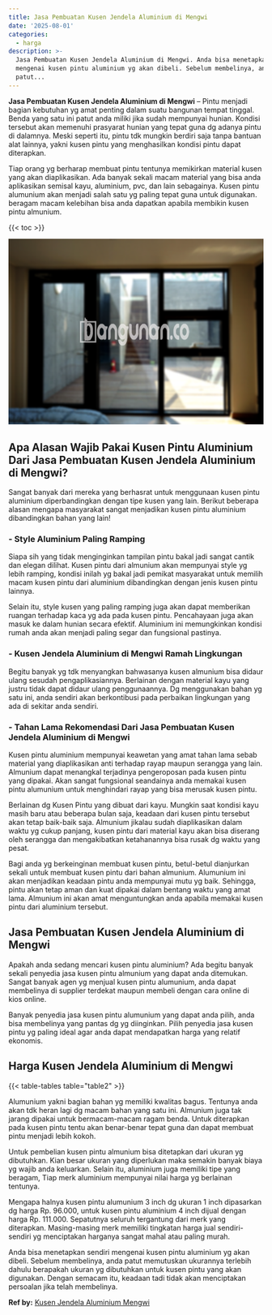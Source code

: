 ```yaml
---
title: Jasa Pembuatan Kusen Jendela Aluminium di Mengwi
date: '2025-08-01'
categories:
  - harga
description: >-
  Jasa Pembuatan Kusen Jendela Aluminium di Mengwi. Anda bisa menetapkan sendiri
  mengenai kusen pintu aluminium yg akan dibeli. Sebelum membelinya, anda
  patut...
---
```


**Jasa Pembuatan Kusen Jendela Aluminium di Mengwi** – Pintu menjadi bagian kebutuhan yg amat penting dalam suatu bangunan tempat tinggal. Benda yang satu ini patut anda miliki jika sudah mempunyai hunian. Kondisi tersebut akan memenuhi prasyarat hunian yang tepat guna dg adanya pintu di dalamnya. Meski seperti itu, pintu tdk mungkin berdiri saja tanpa bantuan alat lainnya, yakni kusen pintu yang menghasilkan kondisi pintu dapat diterapkan.

Tiap orang yg berharap membuat pintu tentunya memikirkan material kusen yang akan diaplikasikan. Ada banyak sekali macam material yang bisa anda aplikasikan semisal kayu, aluminium, pvc, dan lain sebagainya. Kusen pintu alumunium akan menjadi salah satu yg paling tepat guna untuk digunakan. beragam macam kelebihan bisa anda dapatkan apabila membikin kusen pintu almunium.

{{< toc >}}

![Jasa Pembuatan Kusen Jendela Aluminium di Mengwi](/images/harga-kusen-jendela-alumunium-31.png)

## Apa Alasan Wajib Pakai Kusen Pintu Aluminium Dari Jasa Pembuatan Kusen Jendela Aluminium di Mengwi?

Sangat banyak dari mereka yang berhasrat untuk menggunaan kusen pintu aluminium diperbandingkan dengan tipe kusen yang lain. Berikut beberapa alasan mengapa masyarakat sangat menjadikan kusen pintu aluminium dibandingkan bahan yang lain!

### \- Style Aluminium Paling Ramping

Siapa sih yang tidak menginginkan tampilan pintu bakal jadi sangat cantik dan elegan dilihat. Kusen pintu dari almunium akan mempunyai style yg lebih ramping, kondisi inilah yg bakal jadi pemikat masyarakat untuk memilih macam kusen pintu dari aluminium dibandingkan dengan jenis kusen pintu lainnya.

Selain itu, style kusen yang paling ramping juga akan dapat memberikan ruangan terhadap kaca yg ada pada kusen pintu. Pencahayaan juga akan masuk ke dalam hunian secara efektif. Aluminium ini memungkinkan kondisi rumah anda akan menjadi paling segar dan fungsional pastinya.

### \- Kusen Jendela Aluminium di Mengwi Ramah Lingkungan

Begitu banyak yg tdk menyangkan bahwasanya kusen almunium bisa didaur ulang sesudah pengaplikasiannya. Berlainan dengan material kayu yang justru tidak dapat didaur ulang penggunaannya. Dg menggunakan bahan yg satu ini, anda sendiri akan berkontibusi pada perbaikan lingkungan yang ada di sekitar anda sendiri.

### \- Tahan Lama Rekomendasi Dari Jasa Pembuatan Kusen Jendela Aluminium di Mengwi

Kusen pintu aluminium mempunyai keawetan yang amat tahan lama sebab material yang diaplikasikan anti terhadap rayap maupun serangga yang lain. Almunium dapat menangkal terjadinya pengeroposan pada kusen pintu yang dipakai. Akan sangat fungsional seandainya anda memakai kusen pintu alumunium untuk menghindari rayap yang bisa merusak kusen pintu.

Berlainan dg Kusen Pintu yang dibuat dari kayu. Mungkin saat kondisi kayu masih baru atau beberapa bulan saja, keadaan dari kusen pintu tersebut akan tetap baik-baik saja. Almunium jikalau sudah diaplikasikan dalam waktu yg cukup panjang, kusen pintu dari material kayu akan bisa diserang oleh serangga dan mengakibatkan ketahanannya bisa rusak dg waktu yang pesat.

Bagi anda yg berkeinginan membuat kusen pintu, betul-betul dianjurkan sekali untuk membuat kusen pintu dari bahan almunium. Alumunium ini akan menjadikan keadaan pintu anda mempunyai mutu yg baik. Sehingga, pintu akan tetap aman dan kuat dipakai dalam bentang waktu yang amat lama. Almunium ini akan amat menguntungkan anda apabila memakai kusen pintu dari aluminium tersebut.

## Jasa Pembuatan Kusen Jendela Aluminium di Mengwi

Apakah anda sedang mencari kusen pintu aluminium? Ada begitu banyak sekali penyedia jasa kusen pintu almunium yang dapat anda ditemukan. Sangat banyak agen yg menjual kusen pintu alumunium, anda dapat membelinya di supplier terdekat maupun membeli dengan cara online di kios online.

Banyak penyedia jasa kusen pintu alumunium yang dapat anda pilih, anda bisa membelinya yang pantas dg yg diinginkan. Pilih penyedia jasa kusen pintu yg paling ideal agar anda dapat mendapatkan harga yang relatif ekonomis.

## Harga Kusen Jendela Aluminium di Mengwi

{{< table-tables table="table2" >}}

Alumunium yakni bagian bahan yg memiliki kwalitas bagus. Tentunya anda akan tdk heran lagi dg macam bahan yang satu ini. Almunium juga tak jarang dipakai untuk bermacam-macam ragam benda. Untuk diterapkan pada kusen pintu tentu akan benar-benar tepat guna dan dapat membuat pintu menjadi lebih kokoh.

Untuk pembelian kusen pintu almunium bisa ditetapkan dari ukuran yg dibutuhkan. Kian besar ukuran yang diperlukan maka semakin banyak biaya yg wajib anda keluarkan. Selain itu, aluminium juga memiliki tipe yang beragam, Tiap merk aluminium mempunyai nilai harga yg berlainan tentunya.

Mengapa halnya kusen pintu alumunium 3 inch dg ukuran 1 inch dipasarkan dg harga Rp. 96.000, untuk kusen pintu aluminium 4 inch dijual dengan harga Rp. 111.000. Sepatutnya seluruh tergantung dari merk yang diterapkan. Masing-masing merk memiliki tingkatan harga jual sendiri-sendiri yg menciptakan harganya sangat mahal atau paling murah.

Anda bisa menetapkan sendiri mengenai kusen pintu aluminium yg akan dibeli. Sebelum membelinya, anda patut memutuskan ukurannya terlebih dahulu berapakah ukuran yg dibutuhkan untuk kusen pintu yang akan digunakan. Dengan semacam itu, keadaan tadi tidak akan menciptakan persoalan jika telah membelinya.

**Ref by:** [Kusen Jendela Aluminium Mengwi](https://id.wikipedia.org/wiki/Kusen)
